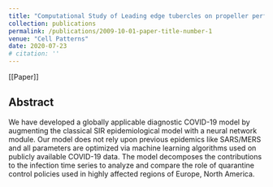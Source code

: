 ```yaml
---
title: "Computational Study of Leading edge tubercles on propeller performance"
collection: publications
permalink: /publications/2009-10-01-paper-title-number-1
venue: "Cell Patterns"
date: 2020-07-23
# citation: ''
---
```


[[Paper]]

## Abstract
We have developed a globally applicable diagnostic COVID-19 model by augmenting the classical SIR epidemiological model with a neural network module. Our model does not rely upon previous epidemics like SARS/MERS and all parameters are optimized via machine learning algorithms used on publicly available COVID-19 data. The model decomposes the contributions to the infection time series to analyze and compare the role of quarantine control policies used in highly affected regions of Europe, North America.
